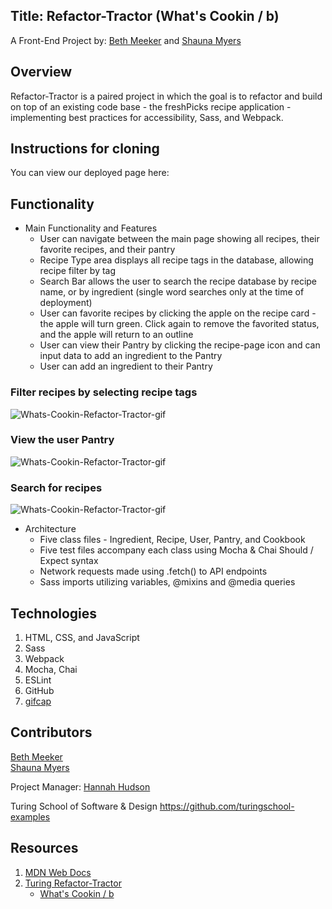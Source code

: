 ## Title: Refactor-Tractor (What's Cookin / b)

A Front-End Project by: [Beth Meeker](https://github.com/Meekb) and [Shauna Myers](https://github.com/ShaunaMyers)

## Overview
  Refactor-Tractor is a paired project in which the goal is to refactor and build on top of an existing code base - the freshPicks recipe application - implementing best practices for accessibility, Sass, and Webpack. 

## Instructions for cloning
  You can view our deployed page here: 

## Functionality

   - Main Functionality and Features
     - User can navigate between the main page showing all recipes, their favorite recipes, and their pantry
     - Recipe Type area displays all recipe tags in the database, allowing recipe filter by tag
     - Search Bar allows the user to search the recipe database by recipe name, or by ingredient (single word searches only at the time of deployment)
     - User can favorite recipes by clicking the apple on the recipe card - the apple will turn green. Click again to remove the favorited status, and the apple          will return to an outline  
     - User can view their Pantry by clicking the recipe-page icon and can input data to add an ingredient to the Pantry
     - User can add an ingredient to their Pantry 

### Filter recipes by selecting recipe tags


![Whats-Cookin-Refactor-Tractor-gif](https://media.giphy.com/media/n2zmK45rocC0i5uVSl/giphy.gif)


   
### View the user Pantry

![Whats-Cookin-Refactor-Tractor-gif](https://media.giphy.com/media/M8p11iwT0jT6al49Yz/giphy.gif)




### Search for recipes

![Whats-Cookin-Refactor-Tractor-gif](https://media.giphy.com/media/MYmXvmLqrjpuT2nC1l/giphy.gif)


  
  * Architecture 
    * Five class files - Ingredient, Recipe, User, Pantry, and Cookbook
    * Five test files accompany each class using Mocha & Chai Should / Expect syntax
    * Network requests made using .fetch() to API endpoints
    * Sass imports utilizing variables, @mixins and @media queries


## Technologies
  1. HTML, CSS, and JavaScript
  2. Sass
  3. Webpack
  4. Mocha, Chai
  5. ESLint
  6. GitHub
  7. [gifcap](https://gifcap.dev/)

## Contributors

[Beth Meeker](https://github.com/Meekb)  
[Shauna Myers](https://github.com/ShaunaMyers)

Project Manager: [Hannah Hudson](https://github.com/hannahhch)
  
Turing School of Software & Design https://github.com/turingschool-examples

## Resources
  1. [MDN Web Docs](https://developer.mozilla.org/en-US/)
  2. [Turing Refactor-Tractor](https://frontend.turing.edu/projects/module-2/refactor-tractor-wc.html)  
       * [What's Cookin / b](https://drive.google.com/file/d/1fcAh0wU73zZz8zujfrmpY9fBT3TM-deb/view)
